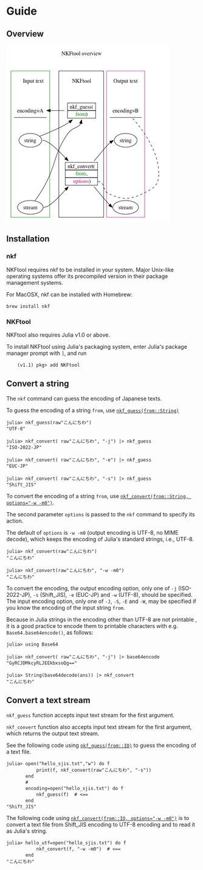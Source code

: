 
# Guide

## Overview

![NKFtool-overview](../NKFtool-overview.png)


## Installation

### nkf

NKFtool requires nkf to be installed in your system.
Major Unix-like operating systems offer its precompiled version
in their package management systems.

For MacOSX, nkf can be installed with Homebrew:

```
brew install nkf
```

### NKFtool

NKFtool also requires Julia v1.0 or above.

To install NKFtool using Julia's packaging system, enter Julia's package manager prompt with `]`, and run

```
    (v1.1) pkg> add NKFtool
```


## Convert a string

The `nkf` command can guess the encoding of Japanese texts.

To guess the encoding of a string `from`, use [`nkf_guess(from::String)`](@ref)

```julia-repl
julia> nkf_guess(raw"こんにちわ")
"UTF-8"

julia> nkf_convert( raw"こんにちわ", "-j") |> nkf_guess
"ISO-2022-JP"

julia> nkf_convert( raw"こんにちわ", "-e") |> nkf_guess
"EUC-JP"

julia> nkf_convert( raw"こんにちわ", "-s") |> nkf_guess
"Shift_JIS"
```

To convert the encoding of a string `from`, use [`nkf_convert(from::String, options="-w -m0")`](@ref).

The second parameter `options` is passed to the `nkf` command
to specify its action.

The default of `options` is `-w -m0` (output encoding is UTF-8, no MIME decode), which keeps the encoding of Julia's standard strings, i.e., UTF-8.

```julia-repl
julia> nkf_convert(raw"こんにちわ")
"こんにちわ"

julia> nkf_convert(raw"こんにちわ", "-w -m0")
"こんにちわ"
```

To convert the encoding, the output encoding option,
only one of `-j` (ISO-2022-JP), `-s` (Shift\_JIS),
`-e` (EUC-JP) and `-w` (UTF-8), should be specified.
The input encoding option, only one of `-J`, `-S`, `-E` and `-W`, may be specified if you know the encoding of the input string `from`.

Because in Julia strings in the encoding other than UTF-8 are not printable ,
it is a good practice to encode them to printable characters with e.g. `Base64.base64encode()`, as follows:

```julia-repl
julia> using Base64

julia> nkf_convert( raw"こんにちわ", "-j") |> base64encode
"GyRCJDMkcyRLJEEkbxsoQg=="

julia> String(base64decode(ans)) |> nkf_convert
"こんにちわ"
```

## Convert a text stream

`nkf_guess` function accepts input text stream for the first argument.

`nkf_convert` function also accepts
input text stream for the first argument,
which returns the output text stream.

See the following code using [`nkf_guess(from::IO)`](@ref)
to guess the encoding of a text file.

```julia-repl
julia> open("hello_sjis.txt","w") do f
           print(f, nkf_convert(raw"こんにちわ", "-s"))
       end
       #
       encoding=open("hello_sjis.txt") do f
           nkf_guess(f)  # <==
       end
"Shift_JIS"
```

The following code using [`nkf_convert(from::IO, options="-w -m0")`](@ref)
is to convert a text file from Shift\_JIS encoding to UTF-8 encoding and
to read it as Julia's string.


```julia-repl
julia> hello_utf=open("hello_sjis.txt") do f
           nkf_convert(f, "-w -m0")  # <==
       end
"こんにちわ"
```
